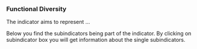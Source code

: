 ### Functional Diversity
The indicator aims to represent ...

Below you find the subindicators being part of the indicator. By clicking on subindicator box you will get information about the single subindicators.